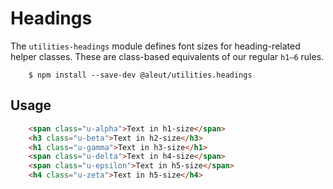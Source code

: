 # Headings

The `utilities-headings` module defines font sizes for heading-related
helper classes. These are class-based equivalents of our regular `h1–6` rules.

```ssh
	$ npm install --save-dev @aleut/utilities.headings
```

## Usage
```html
	<span class="u-alpha">Text in h1-size</span>
	<h3 class="u-beta">Text in h2-size</h3>
	<h1 class="u-gamma">Text in h3-size</h1>
	<span class="u-delta">Text in h4-size</span>
	<span class="u-epsilon">Text in h5-size</span>
	<h4 class="u-zeta">Text in h5-size</h4>
```
